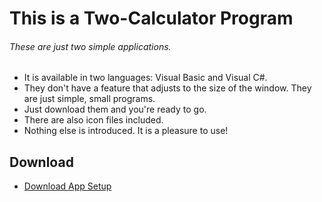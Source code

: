 # This is a Two-Calculator Program
###### These are just two simple applications.
- It is available in two languages: Visual Basic and Visual C#.
- They don't have a feature that adjusts to the size of the window. They are just simple, small programs.
- Just download them and you're ready to go.
- There are also icon files included.
- Nothing else is introduced. It is a pleasure to use!
## Download
- [Download App Setup](https://wzhtml.github.io/CD/CompilerSetup.exe "Download App Setup")
